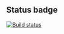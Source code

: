 ## Status badge
[![Build status](https://ci.appveyor.com/api/projects/status/jrl30ofm136unrd4?svg=true)](https://ci.appveyor.com/project/wee-owl/math)
